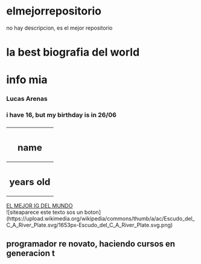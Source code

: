 # elmejorrepositorio
no hay descripcion, es el mejor repositorio
<h1>la best biografia del world</h1>
<div>
  <table>
    <head>
      <h1>info mia</h1>
    <head/>
    <boddy>
      <th><h2>name</h2></th>
        <tr><h3>Lucas Arenas</h3></tr>
      <th><h2>years old</h2></th>
        <tr><h3>i have 16, but my birthday is in 26/06<h3/></tr>
    </boddy>
    <table/>
  <a href="https://www.instagram.com/lucas.arenas_?igsh=MWp2dTBtNG90Y21weQ==" target="blank">EL MEJOR IG DEL MUNDO<a/>
<div/>
<span> ![siteaparece este texto sos un boton](https://upload.wikimedia.org/wikipedia/commons/thumb/a/ac/Escudo_del_C_A_River_Plate.svg/1653px-Escudo_del_C_A_River_Plate.svg.png) <span/>
<h2>programador re novato, haciendo cursos en generacion t</h2>
